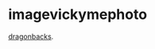 # imagevickymephoto
</li>
<p><a href="ESOLDER3022.pdf">dragonbacks</a>.</p></p>
</li>
</ul>  
</ol>

